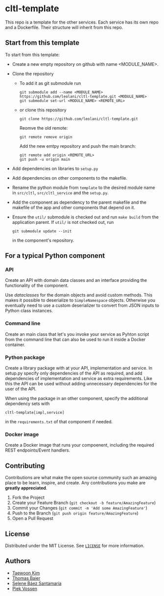 # cltl-template

This repo is a template for the other services.
Each service has its own repo and a Dockerfile.
Their structure will inherit from this repo.

## Start from this template

To start from this template:
* Create a new empty repository on github with name <MODULE_NAME>.
* Clone the repository
  * To add it as git submodule run
    
        git submodule add --name <MODULE_NAME> https://github.com/leolani/cltl-template.git <MODULE_NAME>
        git submodule set-url <MODULE_NAME> <REMOTE_URL>
  
  * or clone this repository

        git clone https://github.com/leolani/cltl-template.git 

    Reomve the old remote:

        git remote remove origin
    
    Add the new emtpy repository and push the main branch:
    
        git remote add origin <REMOTE_URL>
        git push -u origin main

* Add dependencies on libraries to `setup.py`
* Add dependencies on other components to the makefile.
* Rename the python module from `template` to the desired module name in `src/cltl`, `src/cltl_service` and the `setup.py`.
* Add the component as dependency to the parent makefile and the makefile of the app and other components that depend on it.
* Ensure the `util/` submodule is checked out and run `make build` from the application parent. If `util/` is not checked
  out, run

      git submodule update --init

  in the component's repository.

## For a typical Python component

### API

Create an API with domain data classes and an interface providing the functionality of the component.

Use *dataclasses* for the domain objects and avoid custom methods. This makes it possible to deserialize
to `SimpleNamespace` objects. Otherwise you eventually need to use a custom deserializer to convert from
JSON inputs to Python class instances. 

### Command line

Create an main class that let's you invoke your service as Pyhton script from the command line that can also
be used to run it inside a Docker container.

### Python package

Create a library package with at your API, implementation and service. 
In setup.py specify only dependencies of the API as required, and add dependencies of implementation
and service as extra requirements. Like this the API can be used without adding unnecessary dependencies
for the user of the API.

When using the package in an other component, specify the additional dependency sets with

    cltl-template[impl,service]

in the `requirements.txt` of that component if needed.

### Docker image

Create a Docker image that runs your compoenent, including the required REST endpoints/Event handlers.

## Contributing

Contributions are what make the open source community such an amazing place to be learn, inspire, and create. Any contributions you make are **greatly appreciated**.

1. Fork the Project
2. Create your Feature Branch (`git checkout -b feature/AmazingFeature`)
3. Commit your Changes (`git commit -m 'Add some AmazingFeature'`)
4. Push to the Branch (`git push origin feature/AmazingFeature`)
5. Open a Pull Request


<!-- LICENSE -->
## License

Distributed under the MIT License. See [`LICENSE`](https://github.com/leolani/cltl-combot/blob/main/LICENCE) for more information.


<!-- CONTACT -->
## Authors

* [Taewoon Kim](https://tae898.github.io/)
* [Thomas Baier](https://www.linkedin.com/in/thomas-baier-05519030/)
* [Selene Báez Santamaría](https://selbaez.github.io/)
* [Piek Vossen](https://github.com/piekvossen)
